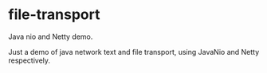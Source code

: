 # file-transport
Java nio and Netty demo.

Just a demo of java network text and file transport, using JavaNio and Netty respectively.
